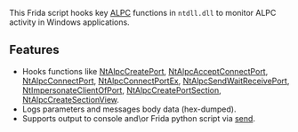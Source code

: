 This Frida script hooks key [ALPC](https://csandker.io/2022/05/24/Offensive-Windows-IPC-3-ALPC.html) functions in `ntdll.dll` to monitor ALPC activity in Windows applications.

## Features
* Hooks functions like [NtAlpcCreatePort](https://github.com/winsiderss/systeminformer/blob/v2.39/phnt/include/ntlpcapi.h#L569), [NtAlpcAcceptConnectPort](https://github.com/winsiderss/systeminformer/blob/v2.39/phnt/include/ntlpcapi.h#L748), [NtAlpcConnectPort](https://github.com/winsiderss/systeminformer/blob/v2.39/phnt/include/ntlpcapi.h#L712), [NtAlpcConnectPortEx](https://github.com/winsiderss/systeminformer/blob/v2.39/phnt/include/ntlpcapi.h#L730), [NtAlpcSendWaitReceivePort](https://github.com/winsiderss/systeminformer/blob/v2.39/phnt/include/ntlpcapi.h#L763), [NtImpersonateClientOfPort](https://github.com/winsiderss/systeminformer/blob/v2.39/phnt/include/ntlpcapi.h#L309), [NtAlpcCreatePortSection](https://github.com/winsiderss/systeminformer/blob/v2.39/phnt/include/ntlpcapi.h#L607), [NtAlpcCreateSectionView](https://github.com/winsiderss/systeminformer/blob/v2.39/phnt/include/ntlpcapi.h#L647).
* Logs parameters and messages body data (hex-dumped).
* Supports output to console and\or Frida python script via [send](https://frida.re/docs/javascript-api/#communication-send).